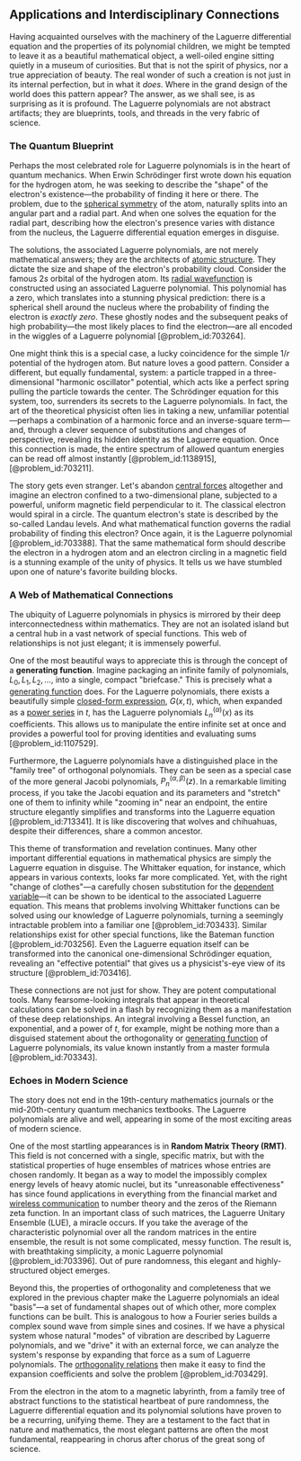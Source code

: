 ## Applications and Interdisciplinary Connections

Having acquainted ourselves with the machinery of the Laguerre differential equation and the properties of its polynomial children, we might be tempted to leave it as a beautiful mathematical object, a well-oiled engine sitting quietly in a museum of curiosities. But that is not the spirit of physics, nor a true appreciation of beauty. The real wonder of such a creation is not just in its internal perfection, but in what it *does*. Where in the grand design of the world does this pattern appear? The answer, as we shall see, is as surprising as it is profound. The Laguerre polynomials are not abstract artifacts; they are blueprints, tools, and threads in the very fabric of science.

### The Quantum Blueprint

Perhaps the most celebrated role for Laguerre polynomials is in the heart of quantum mechanics. When Erwin Schrödinger first wrote down his equation for the hydrogen atom, he was seeking to describe the "shape" of the electron's existence—the probability of finding it here or there. The problem, due to the [spherical symmetry](@article_id:272358) of the atom, naturally splits into an angular part and a radial part. And when one solves the equation for the radial part, describing how the electron's presence varies with distance from the nucleus, the Laguerre differential equation emerges in disguise.

The solutions, the associated Laguerre polynomials, are not merely mathematical answers; they are the architects of [atomic structure](@article_id:136696). They dictate the size and shape of the electron's probability cloud. Consider the famous $2s$ orbital of the hydrogen atom. Its [radial wavefunction](@article_id:150553) is constructed using an associated Laguerre polynomial. This polynomial has a zero, which translates into a stunning physical prediction: there is a spherical shell around the nucleus where the probability of finding the electron is *exactly zero*. These ghostly nodes and the subsequent peaks of high probability—the most likely places to find the electron—are all encoded in the wiggles of a Laguerre polynomial [@problem_id:703264].

One might think this is a special case, a lucky coincidence for the simple $1/r$ potential of the hydrogen atom. But nature loves a good pattern. Consider a different, but equally fundamental, system: a particle trapped in a three-dimensional "harmonic oscillator" potential, which acts like a perfect spring pulling the particle towards the center. The Schrödinger equation for this system, too, surrenders its secrets to the Laguerre polynomials. In fact, the art of the theoretical physicist often lies in taking a new, unfamiliar potential—perhaps a combination of a harmonic force and an inverse-square term—and, through a clever sequence of substitutions and changes of perspective, revealing its hidden identity as the Laguerre equation. Once this connection is made, the entire spectrum of allowed quantum energies can be read off almost instantly [@problem_id:1138915], [@problem_id:703211].

The story gets even stranger. Let's abandon [central forces](@article_id:267338) altogether and imagine an electron confined to a two-dimensional plane, subjected to a powerful, uniform magnetic field perpendicular to it. The classical electron would spiral in a circle. The quantum electron's state is described by the so-called Landau levels. And what mathematical function governs the radial probability of finding this electron? Once again, it is the Laguerre polynomial [@problem_id:703388]. That the same mathematical form should describe the electron in a hydrogen atom and an electron circling in a magnetic field is a stunning example of the unity of physics. It tells us we have stumbled upon one of nature's favorite building blocks.

### A Web of Mathematical Connections

The ubiquity of Laguerre polynomials in physics is mirrored by their deep interconnectedness within mathematics. They are not an isolated island but a central hub in a vast network of special functions. This web of relationships is not just elegant; it is immensely powerful.

One of the most beautiful ways to appreciate this is through the concept of a **generating function**. Imagine packaging an infinite family of polynomials, $L_0, L_1, L_2, \dots$, into a single, compact "briefcase." This is precisely what a [generating function](@article_id:152210) does. For the Laguerre polynomials, there exists a beautifully simple [closed-form expression](@article_id:266964), $G(x,t)$, which, when expanded as a [power series](@article_id:146342) in $t$, has the Laguerre polynomials $L_n^{(\alpha)}(x)$ as its coefficients. This allows us to manipulate the entire infinite set at once and provides a powerful tool for proving identities and evaluating sums [@problem_id:1107529].

Furthermore, the Laguerre polynomials have a distinguished place in the "family tree" of orthogonal polynomials. They can be seen as a special case of the more general Jacobi polynomials, $P_n^{(\alpha, \beta)}(z)$. In a remarkable limiting process, if you take the Jacobi equation and its parameters and "stretch" one of them to infinity while "zooming in" near an endpoint, the entire structure elegantly simplifies and transforms into the Laguerre equation [@problem_id:713341]. It is like discovering that wolves and chihuahuas, despite their differences, share a common ancestor.

This theme of transformation and revelation continues. Many other important differential equations in mathematical physics are simply the Laguerre equation in disguise. The Whittaker equation, for instance, which appears in various contexts, looks far more complicated. Yet, with the right "change of clothes"—a carefully chosen substitution for the [dependent variable](@article_id:143183)—it can be shown to be identical to the associated Laguerre equation. This means that problems involving Whittaker functions can be solved using our knowledge of Laguerre polynomials, turning a seemingly intractable problem into a familiar one [@problem_id:703433]. Similar relationships exist for other special functions, like the Bateman function [@problem_id:703256]. Even the Laguerre equation itself can be transformed into the canonical one-dimensional Schrödinger equation, revealing an "effective potential" that gives us a physicist's-eye view of its structure [@problem_id:703416].

These connections are not just for show. They are potent computational tools. Many fearsome-looking integrals that appear in theoretical calculations can be solved in a flash by recognizing them as a manifestation of these deep relationships. An integral involving a Bessel function, an exponential, and a power of $t$, for example, might be nothing more than a disguised statement about the orthogonality or [generating function](@article_id:152210) of Laguerre polynomials, its value known instantly from a master formula [@problem_id:703343].

### Echoes in Modern Science

The story does not end in the 19th-century mathematics journals or the mid-20th-century quantum mechanics textbooks. The Laguerre polynomials are alive and well, appearing in some of the most exciting areas of modern science.

One of the most startling appearances is in **Random Matrix Theory (RMT)**. This field is not concerned with a single, specific matrix, but with the statistical properties of huge ensembles of matrices whose entries are chosen randomly. It began as a way to model the impossibly complex energy levels of heavy atomic nuclei, but its "unreasonable effectiveness" has since found applications in everything from the financial market and [wireless communication](@article_id:274325) to number theory and the zeros of the Riemann zeta function. In an important class of such matrices, the Laguerre Unitary Ensemble (LUE), a miracle occurs. If you take the average of the characteristic polynomial over all the random matrices in the entire ensemble, the result is not some complicated, messy function. The result is, with breathtaking simplicity, a monic Laguerre polynomial [@problem_id:703396]. Out of pure randomness, this elegant and highly-structured object emerges.

Beyond this, the properties of orthogonality and completeness that we explored in the previous chapter make the Laguerre polynomials an ideal "basis"—a set of fundamental shapes out of which other, more complex functions can be built. This is analogous to how a Fourier series builds a complex sound wave from simple sines and cosines. If we have a physical system whose natural "modes" of vibration are described by Laguerre polynomials, and we "drive" it with an external force, we can analyze the system's response by expanding that force as a sum of Laguerre polynomials. The [orthogonality relations](@article_id:145046) then make it easy to find the expansion coefficients and solve the problem [@problem_id:703429].

From the electron in the atom to a magnetic labyrinth, from a family tree of abstract functions to the statistical heartbeat of pure randomness, the Laguerre differential equation and its polynomial solutions have proven to be a recurring, unifying theme. They are a testament to the fact that in nature and mathematics, the most elegant patterns are often the most fundamental, reappearing in chorus after chorus of the great song of science.
